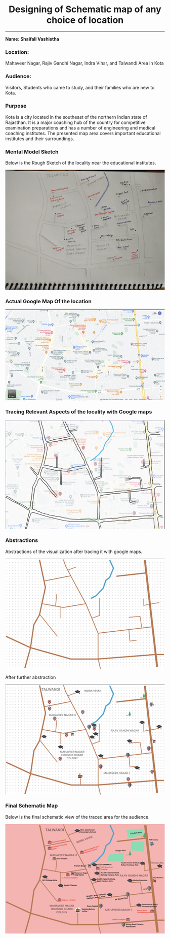 <h1 align=center> Designing of Schematic map of any choice of location</h1>

-----

**Name: Shaifali Vashistha**

### Location:
Mahaveer Nagar, Rajiv Gandhi Nagar, Indra Vihar, and Talwandi Area in Kota

### Audience:
Visitors, Students who came to study, and their families who are new to Kota.

### Purpose
Kota is a city located in the southeast of the northern Indian state of Rajasthan. It is a major coaching hub of the country for competitive examination preparations and has a number of engineering and medical coaching institutes. The presented map area covers important educational institutes and their surroundings.

### Mental Model Sketch
Below is the Rough Sketch of the locality near the educational institutes.

![Mental Model Sketch](Mental_model_sketch.jpeg)

### Actual Google Map Of the location

![Real Map](Real_map.png)

### Tracing Relevant Aspects of the locality with Google maps

![Traced Map](Tracing_Relevant_aspects.png)

### Abstractions
 
Abstractions of the visualization after tracing it with google maps.

![Abstaction1 of the Traced Map](Abstraction(1).png)

After further abstraction

![Abstaction2 of the Traced Map](Abstraction(2).png)

### Final Schematic Map

Below is the final schematic view of the traced area for the audience.

![Final Schematic Map](Final_schematic_visualization.png)
